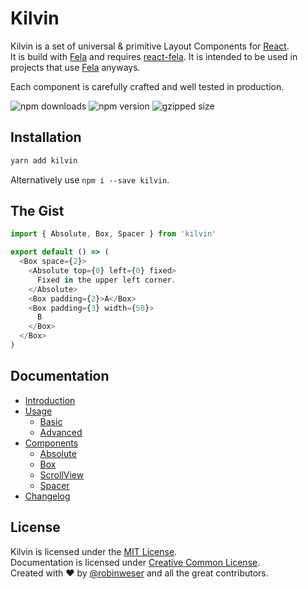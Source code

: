 # Kilvin

Kilvin is a set of universal & primitive Layout Components for [React](https://github.com/facebook/react/).<br>
It is build with [Fela](https://github.com/robinweser/fela/) and requires [react-fela](https://github.com/robinweser/fela/tree/master/packages/react-fela). It is intended to be used in projects that use [Fela](https://github.com/robinweser/fela/) anyways.

Each component is carefully crafted and well tested in production.

<img alt="npm downloads" src="https://img.shields.io/npm/dm/kilvin.svg"> <img alt="npm version" src="https://badge.fury.io/js/kilvin.svg"> <img alt="gzipped size" src="https://img.shields.io/badge/gzipped-0.93kb-brightgreen.svg">

## Installation

```sh
yarn add kilvin
```

Alternatively use `npm i --save kilvin`.

## The Gist

```js
import { Absolute, Box, Spacer } from 'kilvin'

export default () => (
  <Box space={2}>
    <Absolute top={0} left={0} fixed>
      Fixed in the upper left corner.
    </Absolute>
    <Box padding={2}>A</Box>
    <Box padding={3} width={50}>
      B
    </Box>
  </Box>
)
```

## Documentation

- [Introduction](https://kilvin.js.org/docs/Introduction.html)
- [Usage](https://kilvin.js.org/docs/Usage.html)
  - [Basic](https://kilvin.js.org/docs/usage/Basic.html)
  - [Advanced](https://kilvin.js.org/docs/usage/Advanced.html)
- [Components](https://kilvin.js.org/docs/Components.html)
  - [Absolute](https://kilvin.js.org/docs/components/Absolute.html)
  - [Box](https://kilvin.js.org/docs/components/Box.html)
  - [ScrollView](https://kilvin.js.org/docs/components/ScrollView.html)
  - [Spacer](https://kilvin.js.org/docs/components/Spacer.html)
- [Changelog](https://kilvin.js.org/docs/Changelog.html)

## License

Kilvin is licensed under the [MIT License](http://opensource.org/licenses/MIT).<br>
Documentation is licensed under [Creative Common License](http://creativecommons.org/licenses/by/4.0/).<br>
Created with ♥ by [@robinweser](http://weser.io) and all the great contributors.
